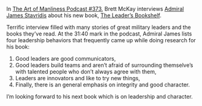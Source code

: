 <!--
.. title: James Stavridis on Military Leadership Behaviors
.. slug: james_stavridis
.. date: 2018-01-30 07:32:00 UTC
.. tags: behaviors
.. category:
.. link: 
.. description: This post describes why Lead from the Hip exists.
.. type: text
-->
In [The Art of Manliness Podcast #373](https://www.artofmanliness.com/articles/leaders-reading-list/),
Brett McKay interviews [Admiral James Stavridis](https://en.wikipedia.org/wiki/James_G._Stavridis) about his new book,
[The Leader’s Bookshelf](https://www.amazon.com/Leaders-Bookshelf-James-Stavridis/dp/1682471799/ref=sr_1_1?ie=UTF8&qid=1517272350&sr=8-1&keywords=the+leader%27s+bookshelf).  

Terrific interview filled with many stories of great military leaders and the books they’ve read.
At the 31:40 mark in the podcast, Admiral James lists four leadership behaviors that frequently came up while doing
research for his book:  

1. Good leaders are good communicators,
2. Good leaders build teams and aren’t afraid of surrounding themselve’s with talented people who don’t always agree with them,
3. Leaders are innovators and like to try new things,
4. Finally, there is an general emphasis on integrity and good character.  

I’m looking forward to his next book which is on leadership and character.
